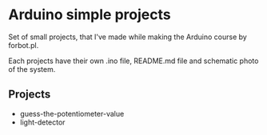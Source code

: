 # Arduino simple projects



Set of small projects, that I've made while making the Arduino course by forbot.pl.

Each projects have their own .ino file, README.md file and schematic photo of the system.



## Projects

* guess-the-potentiometer-value
* light-detector
